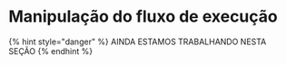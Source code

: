 # Manipulação do fluxo de execução

{% hint style="danger" %}
AINDA ESTAMOS TRABALHANDO NESTA SEÇÃO
{% endhint %}
